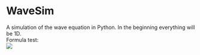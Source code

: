 # WaveSim
A simulation of the wave equation in Python. In the beginning everything will be 1D.<br>
Formula test:<br>
<img src="https://render.githubusercontent.com/render/math?math=\farc{d}{dx}">
